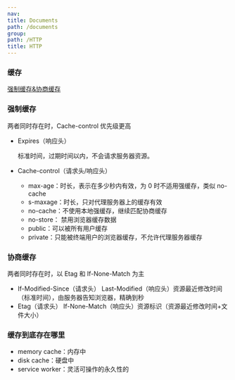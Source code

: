 ```yaml
---
nav:
title: Documents
path: /documents
group:
path: /HTTP
title: HTTP
---
```


### 缓存

[强制缓存&协商缓存](https://juejin.cn/post/7052527032491573279)

### 强制缓存

两者同时存在时，Cache-control 优先级更高

- Expires（响应头）

  标准时间，过期时间以内，不会请求服务器资源。

- Cache-control（请求头/响应头）
  - max-age：时长，表示在多少秒内有效，为 0 时不适用强缓存，类似 no-cache
  - s-maxage：时长，只对代理服务器上的缓存有效
  - no-cache：不使用本地强缓存，继续匹配协商缓存
  - no-store： 禁用浏览器缓存数据
  - public：可以被所有用户缓存
  - private：只能被终端用户的浏览器缓存，不允许代理服务器缓存

### 协商缓存

两者同时存在时，以 Etag 和 If-None-Match 为主

- If-Modified-Since（请求头） Last-Modified（响应头）资源最近修改时间（标准时间），由服务器告知浏览器，精确到秒
- Etag（请求头） If-None-Match（响应头）资源标识（资源最近修改时间+文件大小）

### 缓存到底存在哪里

- memory cache：内存中
- disk cache：硬盘中
- service worker：灵活可操作的永久性的
